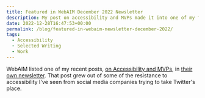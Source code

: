 ```yaml
---
title: Featured in WebAIM December 2022 Newsletter
description: My post on accessibility and MVPs made it into one of my favorite newsletters.
date: 2022-12-28T16:47:53+00:00
permalink: /blog/featured-in-webaim-newsletter-december-2022/
tags:
  - Accessibility
  - Selected Writing
  - Work
---
```


WebAIM listed one of my recent posts, [on Accessibility and MVPs](/blog/accessibility-and-mvps/), in [their own newsletter](https://webaim.org/newsletter/2022/december). That post grew out of some of the resistance to accessibility I've seen from social media companies trying to take Twitter's place.
